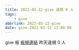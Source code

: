 ```yaml
---
title: 2022-03-12-give 違規 0 人
tags:
    - give
abbrlink: 2022-03-12-give
date: give-2022-03-12 12:00:00
---
```

give 板 [板規連結](https://www.ptt.cc/bbs/give/M.1612495900.A.C32.html)
昨天違規 0 人
